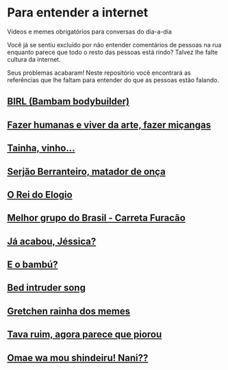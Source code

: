 # Para entender a internet
Videos e memes obrigatórios para conversas do dia-a-dia

Você já se sentiu excluído por não entender comentários de pessoas na rua enquanto parece que todo o resto das pessoas está rindo? Talvez lhe falte cultura da internet.

Seus problemas acabaram! Neste repositório você encontrará as referências que lhe faltam para entender do que as pessoas estão falando.

## [BIRL (Bambam bodybuilder)](pt_br/birl)

## [Fazer humanas e viver da arte, fazer miçangas](pt_br/humanas)

## [Tainha, vinho...](pt_br/tainha)

## [Serjão Berranteiro, matador de onça](pt_br/serjao)

## [O Rei do Elogio](pt_br/rei_do_elogio)

## [Melhor grupo do Brasil - Carreta Furacão](pt_br/carreta_furacao)

## [Já acabou, Jéssica?](pt_br/acabou_jessica)

## [E o bambú?](pt_br/bambu)

## [Bed intruder song](pt_br/bed_intruder)

## [Gretchen rainha dos memes](pt_br/gretchen)

## [Tava ruim, agora parece que piorou](pt_br/tava_ruim)

## [Omae wa mou shindeiru! Nani??](pt_br/omae)
